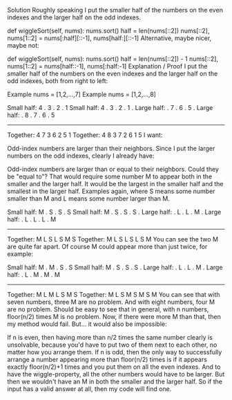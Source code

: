 Solution
Roughly speaking I put the smaller half of the numbers on the even indexes and the larger half on the odd indexes.

def wiggleSort(self, nums):
    nums.sort()
    half = len(nums[::2])
    nums[::2], nums[1::2] = nums[:half][::-1], nums[half:][::-1]
Alternative, maybe nicer, maybe not:

def wiggleSort(self, nums):
    nums.sort()
    half = len(nums[::2]) - 1
    nums[::2], nums[1::2] = nums[half::-1], nums[:half:-1]
Explanation / Proof
I put the smaller half of the numbers on the even indexes and the larger half on the odd indexes, both from right to left:

Example nums = [1,2,...,7]      Example nums = [1,2,...,8] 

Small half:  4 . 3 . 2 . 1      Small half:  4 . 3 . 2 . 1 .
Large half:  . 7 . 6 . 5 .      Large half:  . 8 . 7 . 6 . 5
--------------------------      --------------------------
Together:    4 7 3 6 2 5 1      Together:    4 8 3 7 2 6 1 5
I want:

Odd-index numbers are larger than their neighbors.
Since I put the larger numbers on the odd indexes, clearly I already have:

Odd-index numbers are larger than or equal to their neighbors.
Could they be "equal to"? That would require some number M to appear both in the smaller and the larger half. It would be the largest in the smaller half and the smallest in the larger half. Examples again, where S means some number smaller than M and L means some number larger than M.

Small half:  M . S . S . S      Small half:  M . S . S . S .
Large half:  . L . L . M .      Large half:  . L . L . L . M
--------------------------      --------------------------
Together:    M L S L S M S      Together:    M L S L S L S M
You can see the two M are quite far apart. Of course M could appear more than just twice, for example:

Small half:  M . M . S . S      Small half:  M . S . S . S .
Large half:  . L . L . M .      Large half:  . L . M . M . M
--------------------------      --------------------------
Together:    M L M L S M S      Together:    M L S M S M S M
You can see that with seven numbers, three M are no problem. And with eight numbers, four M are no problem. Should be easy to see that in general, with n numbers, floor(n/2) times M is no problem. Now, if there were more M than that, then my method would fail. But... it would also be impossible:

If n is even, then having more than n/2 times the same number clearly is unsolvable, because you'd have to put two of them next to each other, no matter how you arrange them.
If n is odd, then the only way to successfully arrange a number appearing more than floor(n/2) times is if it appears exactly floor(n/2)+1 times and you put them on all the even indexes. And to have the wiggle-property, all the other numbers would have to be larger. But then we wouldn't have an M in both the smaller and the larger half.
So if the input has a valid answer at all, then my code will find one.